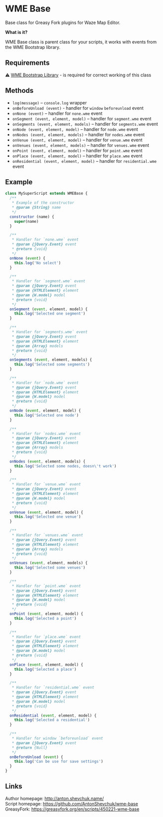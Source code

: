 # WME Base
Base class for Greasy Fork plugins for Waze Map Editor.

**What is it?**

WME Base class is parent class for your scripts, it works with events from the WME Bootstrap library.

## Requirements

⚠️ [WME Bootstrap Library](https://greasyfork.org/en/scripts/450160-wme-bootstrap) - is required for correct working of this class

## Methods

* `log(message)` – `console.log` wrapper
* `onBeforeUnload (event)` - handler for `window` `beforeunload` event
* `onNone (event)` – handler for `none.wme` event
* `onSegment (event, element, model)` – handler for `segment.wme` event
* `onSegments (event, element, models)` – handler for `segments.wme` event
* `onNode (event, element, model)` – handler for `node.wme` event
* `onNodes (event, element, models)` – handler for `nodes.wme` event
* `onVenue (event, element, model)` – handler for `venue.wme` event
* `onVenues (event, element, models)` – handler for `venues.wme` event
* `onPoint (event, element, model)` – handler for `point.wme` event
* `onPlace (event, element, model)` – handler for `place.wme` event
* `onResidential (event, element, model)` – handler for `residential.wme` event

## Example

```javascript
class MySuperScript extends WMEBase {
  /**
   * Example of the constructor
   * @param {String} name
   */
  constructor (name) {
    super(name)
  }

  /**
   * Handler for `none.wme` event
   * @param {jQuery.Event} event
   * @return {void}
   */
  onNone (event) {
    this.log('No select')
  }

  /**
   * Handler for `segment.wme` event
   * @param {jQuery.Event} event
   * @param {HTMLElement} element
   * @param {W.model} model
   * @return {void}
   */
  onSegment (event, element, model) {
    this.log('Selected one segment')
  }

  /**
   * Handler for `segments.wme` event
   * @param {jQuery.Event} event
   * @param {HTMLElement} element
   * @param {Array} models
   * @return {void}
   */
  onSegments (event, element, models) {
    this.log('Selected some segments')
  }

  /**
   * Handler for `node.wme` event
   * @param {jQuery.Event} event
   * @param {HTMLElement} element
   * @param {W.model} model
   * @return {void}
   */
  onNode (event, element, model) {
    this.log('Selected one node')
  }

  /**
   * Handler for `nodes.wme` event
   * @param {jQuery.Event} event
   * @param {HTMLElement} element
   * @param {Array} models
   * @return {void}
   */
  onNodes (event, element, models) {
    this.log('Selected some nodes, doesn\'t work')
  }

  /**
   * Handler for `venue.wme` event
   * @param {jQuery.Event} event
   * @param {HTMLElement} element
   * @param {W.model} model
   * @return {void}
   */
  onVenue (event, element, model) {
    this.log('Selected one venue')
  }

  /**
   * Handler for `venues.wme` event
   * @param {jQuery.Event} event
   * @param {HTMLElement} element
   * @param {Array} models
   * @return {void}
   */
  onVenues (event, element, models) {
    this.log('Selected some venues')
  }

  /**
   * Handler for `point.wme` event
   * @param {jQuery.Event} event
   * @param {HTMLElement} element
   * @param {W.model} model
   * @return {void}
   */
  onPoint (event, element, model) {
    this.log('Selected a point')
  }

  /**
   * Handler for `place.wme` event
   * @param {jQuery.Event} event
   * @param {HTMLElement} element
   * @param {W.model} model
   * @return {void}
   */
  onPlace (event, element, model) {
    this.log('Selected a place')
  }

  /**
   * Handler for `residential.wme` event
   * @param {jQuery.Event} event
   * @param {HTMLElement} element
   * @param {W.model} model
   * @return {void}
   */
  onResidential (event, element, model) {
    this.log('Selected a residential')
  }

  /**
   * Handler for window `beforeunload` event
   * @param {jQuery.Event} event
   * @return {Null}
   */
  onBeforeUnload (event) {
    this.log('Can be use for save settings')
  }
}
```

## Links
Author homepage: http://anton.shevchuk.name/  
Script homepage: https://github.com/AntonShevchuk/wme-base  
GreasyFork: https://greasyfork.org/en/scripts/450221-wme-base  
